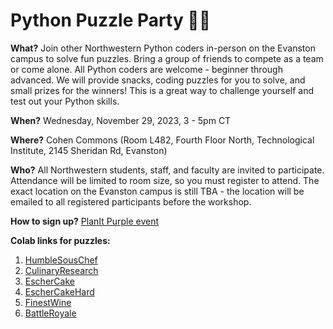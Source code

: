 # Python Puzzle Party 🥳🐍

**What?** Join other Northwestern Python coders in-person on the Evanston campus to solve fun puzzles. Bring a group of friends to compete as a team or come alone. All Python coders are welcome - beginner through advanced. We will provide snacks, coding puzzles for you to solve, and small prizes for the winners! This is a great way to challenge yourself and test out your Python skills.

**When?** Wednesday, November 29, 2023, 3 - 5pm CT

**Where?** Cohen Commons (Room L482, Fourth Floor North, Technological Institute, 2145 Sheridan Rd, Evanston)

**Who?** All Northwestern students, staff, and faculty are invited to participate. Attendance will be limited to room size, so you must register to attend. The exact location on the Evanston campus is still TBA - the location will be emailed to all registered participants before the workshop.

**How to sign up?** [PlanIt Purple event](https://planitpurple.northwestern.edu/event/604357)

**Colab links for puzzles:**
1. [HumbleSousChef](https://colab.research.google.com/github/nuitrcs/PythonPuzzleParty/blob/main/puzzles/1_HumbleSousChef.ipynb?authuser=1)
2. [CulinaryResearch](https://colab.research.google.com/github/nuitrcs/PythonPuzzleParty/blob/main/puzzles/2_CulinaryResearch.ipynb?authuser=1)
4. [EscherCake](https://colab.research.google.com/github/nuitrcs/PythonPuzzleParty/blob/main/puzzles/4_EscherCake.ipynb?authuser=1)
4. [EscherCakeHard](https://colab.research.google.com/github/nuitrcs/PythonPuzzleParty/blob/main/puzzles/4_EscherCakeHard.ipynb?authuser=1)
5. [FinestWine](https://colab.research.google.com/github/nuitrcs/PythonPuzzleParty/blob/main/puzzles/5_FinestWine.ipynb?authuser=1)
6. [BattleRoyale](https://colab.research.google.com/github/nuitrcs/PythonPuzzleParty/blob/main/puzzles/6_BattleRoyale.ipynb?authuser=1)
